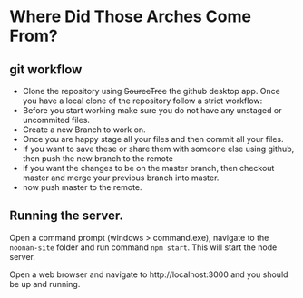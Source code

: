 # Where Did Those Arches Come From?

## git workflow

* Clone the repository using ~~SourceTree~~ the github desktop app. Once you have a local clone of the repository follow a strict workflow:
* Before you start working make sure you do not have any unstaged or uncommited files. 
* Create a new Branch to work on.
* Once you are happy stage all your files and then commit all your files.
* If you want to save these or share them with someone else using github, then push the new branch to the remote
* if you want the changes to be on the master branch, then checkout master and merge your previous branch into master.
* now push master to the remote.

## Running the server.
Open a command prompt (windows > command.exe), navigate to the `noonan-site` folder and run command `npm start`. This will start the node server.

Open a web browser and navigate to http://localhost:3000 and you should be up and running.